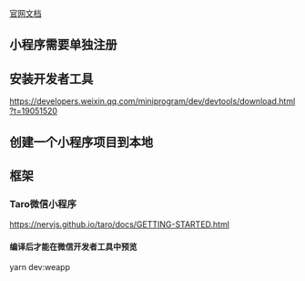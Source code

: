 [官网文档](https://mp.weixin.qq.com/wiki?t=resource/res_main&id=mp1474632113_xQVCl)

## 小程序需要单独注册

## 安装开发者工具
https://developers.weixin.qq.com/miniprogram/dev/devtools/download.html?t=19051520

## 创建一个小程序项目到本地


## 框架
### Taro微信小程序
https://nervjs.github.io/taro/docs/GETTING-STARTED.html

#### 编译后才能在微信开发者工具中预览
yarn dev:weapp